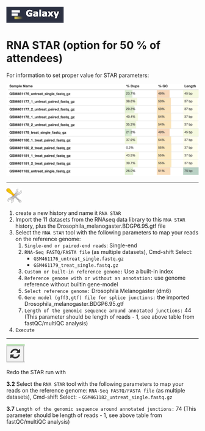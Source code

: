 ![](images/galaxylogo.png)

# RNA STAR (option for 50 % of attendees)

For information to set proper value for STAR parameters:

![](images/multiqc_samples_length.png)

----
![](images/tool_small.png)

  1. create a new history and name it `RNA STAR`
  2. Import the 11 datasets from the RNAseq data library to this `RNA STAR` history, plus the Drosophila_melanogaster.BDGP6.95.gtf file
  3. Select the `RNA STAR` tool with the following parameters to map your reads on the reference genome:
      1. `Single-end or paired-end reads`: Single-end
      2. `RNA-Seq FASTQ/FASTA file` (as multiple datasets), Cmd-shift Select:
          - `GSM461176_untreat_single.fastq.gz`
          - `GSM461179_treat_single.fastq.gz`
      3. `Custom or built-in reference genome:` Use a built-in index
      4. `Reference genome with or without an annotation:` use genome reference without builtin gene-model
      5. `Select reference genome:` Drosophila Melanogaster (dm6)
      6. `Gene model (gff3,gtf) file for splice junctions:` the imported Drosophila_melanogaster.BDGP6.95.gtf
      7. `Length of the genomic sequence around annotated junctions:` 44 (This parameter should be length of reads - 1, see above table from fastQC/multiQC analysis)
  4. `Execute`
----
![](images/redo.png)

  Redo the STAR run with

  **3.2**	 Select the `RNA STAR` tool with the following parameters to map your reads on the reference genome:
   `RNA-Seq FASTQ/FASTA file` (as multiple datasets), Cmd-shift Select:
          - `GSM461182_untreat_single.fastq.gz`
          
  **3.7**	 `Length of the genomic sequence around annotated junctions:` 74 (This parameter should be length of reads - 1, see above table from fastQC/multiQC analysis)

